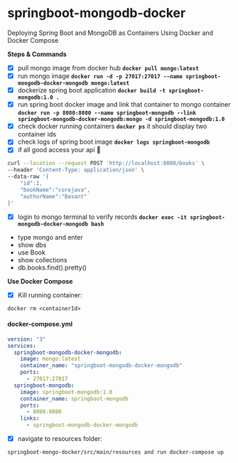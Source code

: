 # springboot-mongodb-docker
Deploying Spring Boot and MongoDB as Containers Using Docker and Docker Compose

**Steps & Commands**

- [x] pull mongo image from docker hub **`docker pull mongo:latest`**
- [x] run mongo image **`docker run -d -p 27017:27017 --name springboot-mongodb-docker-mongodb mongo:latest`**
- [x] dockerize spring boot application **`docker build -t springboot-mongodb:1.0 .`**
- [x] run spring boot docker image and link that container to mongo container 
   **`docker run -p 8080:8080 --name springboot-mongodb --link springboot-mongodb-docker-mongodb:mongo -d springboot-mongodb:1.0`**
- [x] check docker running containers  **`docker ps`** it should display two container ids
- [x] check logs of spring boot image **`docker logs springboot-mongodb`**
- [x] if all good access your api  :tada:
```bash
curl --location --request POST 'http://localhost:8080/books' \
--header 'Content-Type: application/json' \
--data-raw '{
    "id":1,
    "bookName":"corejava",
    "authorName":"Basant"
}'
```
- [x] login to mongo terminal to verify records **`docker exec -it springboot-mongodb-docker-mongodb bash`**
- type mongo and enter
- show dbs
- use Book
- show collections
- db.books.find().pretty()

**Use Docker Compose**

- [x] Kill running container:
```
docker rm <containerId>
```

#### docker-compose.yml

```yaml
version: "3"
services:
  springboot-mongodb-docker-mongodb:
    image: mongo:latest
    container_name: "springboot-mongodb-docker-mongodb"
    ports:
      - 27017:27017
  springboot-mongodb:
    image: springboot-mongodb:1.0
    container_name: springboot-mongodb
    ports:
      - 8080:8080
    links:
      - springboot-mongodb-docker-mongodb
```
- [x] navigate to resources folder:
```
springboot-mongo-docker/src/main/resources and run docker-compose up
```